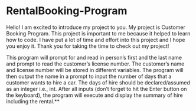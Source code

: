 # RentalBooking-Program



Hello! I am excited to introduce my project to you. My project is Customer Booking Program. This project is important to me because it helped to learn how to code. I have put a lot of time and effort into this project and I hope you enjoy it. Thank you for taking the time to check out my project!

This program will prompt for and read in person’s first and the last name and prompt to read the customer’s license number. The customer’s name and license number will be stored in different variables. The program will then output the name in a prompt to input the number of days that a customer wants to hire a car. The days of hire should be declared/assumed as an integer i.e., int.
After all inputs (don’t forget to hit the Enter button on the keyboard), the program will execute and display the summary of hire including the rental.**
